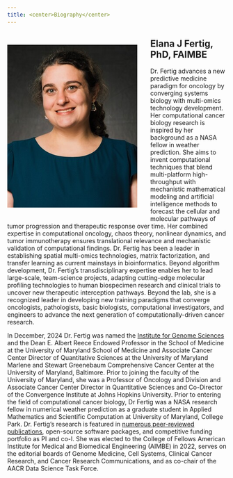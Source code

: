 ```yaml
---
title: <center>Biography</center>
---
```


<img src="/images/elana-fertig.jpg" align="left" style="margin: 30px 30px 30px 0px;" />

## Elana J Fertig, PhD, FAIMBE

Dr. Fertig advances a new predictive medicine paradigm for oncology by converging systems biology with multi-omics technology development. Her computational cancer biology research is inspired by her background as a NASA fellow in weather prediction. She aims to invent computational techniques that blend multi-platform high-throughput with mechanistic mathematical modeling and artificial intelligence methods to forecast the cellular and molecular pathways of tumor progression and therapeutic response over time. Her combined expertise in computational oncology, chaos theory, nonlinear dynamics, and tumor immunotherapy ensures translational relevance and mechanistic validation of computational findings. Dr. Fertig has been a leader in establishing spatial multi-omics technologies, matrix factorization, and transfer learning as current mainstays in bioinformatics. Beyond algorithm development, Dr. Fertig’s transdisciplinary expertise enables her to lead large-scale, team-science projects, adapting cutting-edge molecular profiling technologies to human biospecimen research and clinical trials to uncover new therapeutic interception pathways. Beyond the lab, she is a recognized leader in developing new training paradigms that converge oncologists, pathologists, basic biologists, computational investigators, and engineers to advance the next generation of computationally-driven cancer research.

In December, 2024 Dr. Fertig was named the <a href="https://www.igs.umaryland.edu">Institute for Genome Sciences</a> and the Dean E. Albert Reece Endowed Professor in the School of Medicine at the University of Maryland School of Medicine and Associate Cancer Center Director of Quantitative Sciences at the University of Maryland Marlene and Stewart Greenebaum Comprehensive Cancer Center at the University of Maryland, Baltimore. Prior to joining the faculty of the University of Maryland, she was a Professor of Oncology and Division and Associate Cancer Center Director in Quantitative Sciences and Co-Director of the Convergence Institute at Johns Hopkins University. Prior to entering the field of computational cancer biology, Dr Fertig was a NASA research fellow in numerical weather prediction as a graduate student in Applied Mathematics and Scientific Computation at University of Maryland, College Park. Dr. Fertig’s research is featured in <a href="https://scholar.google.com/citations?user=nfCAUr8AAAAJ&hl=en&oi=ao">numerous peer-reviewed publications</a>, open-source software packages, and competitive funding portfolio as PI and co-I. She was elected to the College of Fellows American Institute for Medical and Biomedical Engineering (AIMBE) in 2022, serves on the editorial boards of Genome Medicine, Cell Systems, Clinical Cancer Research, and Cancer Research Communications, and as co-chair of the AACR Data Science Task Force.

